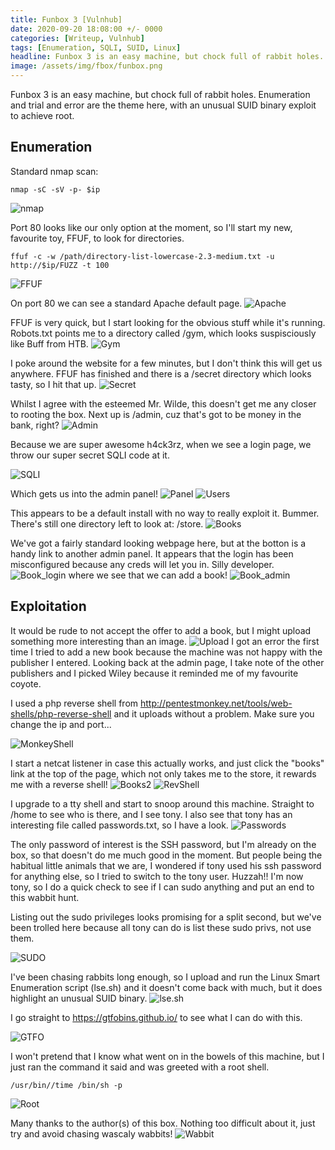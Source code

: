 ```yaml
---
title: Funbox 3 [Vulnhub]
date: 2020-09-20 18:08:00 +/- 0000
categories: [Writeup, Vulnhub]
tags: [Enumeration, SQLI, SUID, Linux]
headline: Funbox 3 is an easy machine, but chock full of rabbit holes. Enumeration and trial and error are the theme, here, with an unusual SUID binary exploit to achieve root.
image: /assets/img/fbox/funbox.png
---
```


Funbox 3 is an easy machine, but chock full of rabbit holes. Enumeration and trial and error are the theme here, with an unusual SUID binary exploit to achieve root.

## Enumeration

Standard nmap scan:
```shell
nmap -sC -sV -p- $ip
```
![nmap](/assets/img/fbox/nmap.png)

Port 80 looks like our only option at the moment, so I'll start my new, favourite toy, FFUF, to look for directories.
```shell
ffuf -c -w /path/directory-list-lowercase-2.3-medium.txt -u http://$ip/FUZZ -t 100
```
![FFUF](/assets/img/fbox/FFUF.png)

On port 80 we can see a standard Apache default page.
![Apache](/assets/img/fbox/ubuntu.png)

FFUF is very quick, but I start looking for the obvious stuff while it's running. Robots.txt points me to a directory called /gym, which looks suspisciously like Buff from HTB.
![Gym](/assets/img/fbox/gym.png)

I poke around the website for a few minutes, but I don't think this will get us anywhere. FFUF has finished and there is a /secret directory which looks tasty, so I hit that up.
![Secret](/assets/img/fbox/secret.png)

Whilst I agree with the esteemed Mr. Wilde, this doesn't get me any closer to rooting the box. Next up is /admin, cuz that's got to be money in the bank, right?
![Admin](/assets/img/fbox/login.png)

Because we are super awesome h4ck3rz, when we see a login page, we throw our super secret SQLI code at it.

![SQLI](/assets/img/fbox/sqli.png)

Which gets us into the admin panel!
![Panel](/assets/img/fbox/admin_panel.png)
![Users](/assets/img/fbox/users.png)

This appears to be a default install with no way to really exploit it. Bummer. There's still one directory left to look at: /store.
![Books](/assets/img/fbox/books.png)

We've got a fairly standard looking webpage here, but at the botton is a handy link to another admin panel. It appears that the login has been misconfigured because any creds will let you in. Silly developer.
![Book_login](/assets/img/fbox/book_login.png)
where we see that we can add a book! 
![Book_admin](/assets/img/fbox/book_login2.png)

## Exploitation

It would be rude to not accept the offer to add a book, but I might upload something more interesting than an image.
![Upload](/assets/img/fbox/upload.png)
I got an error the first time I tried to add a new book because the machine was not happy with the publisher I entered. Looking back at the admin page, I take note of the other publishers and I picked Wiley because it reminded me of my favourite coyote.

I used a php reverse shell from <http://pentestmonkey.net/tools/web-shells/php-reverse-shell> and it uploads without a problem. Make sure you change the ip and port...

![MonkeyShell](/assets/img/fbox/php_shell.png)

I start a netcat listener in case this actually works, and just click the "books" link at the top of the page, which not only takes me to the store, it rewards me with a reverse shell!
![Books2](/assets/img/fbox/books2.png)
![RevShell](/assets/img/fbox/revshell.png)

I upgrade to a tty shell and start to snoop around this machine. Straight to /home to see who is there, and I see tony. I also see that tony has an interesting file called passwords.txt, so I have a look.
![Passwords](/assets/img/fbox/password.png)

The only password of interest is the SSH password, but I'm already on the box, so that doesn't do me much good in the moment. But people being the habitual little animals that we are, I wondered if tony used his ssh password for anything else, so I tried to switch to the tony user. Huzzah!! I'm now tony, so I do a quick check to see if I can sudo anything and put an end to this wabbit hunt.

Listing out the sudo privileges looks promising for a split second, but we've been trolled here because all tony can do is list these sudo privs, not use them.

![SUDO](/assets/img/fbox/sudo.png)

I've been chasing rabbits long enough, so I upload and run the Linux Smart Enumeration script (lse.sh) and it doesn't come back with much, but it does highlight an unusual SUID binary.
![lse.sh](/assets/img/fbox/lse.png)

I go straight to <https://gtfobins.github.io/> to see what I can do with this.

![GTFO](/assets/img/fbox/gtfo.png)

I won't pretend that I know what went on in the bowels of this machine, but I just ran the command it said and was greeted with a root shell.
```shell
/usr/bin//time /bin/sh -p
```
![Root](/assets/img/fbox/flag.png)

Many thanks to the author(s) of this box. Nothing too difficult about it, just try and avoid chasing wascaly wabbits!
![Wabbit](/assets/img/fbox/Bugz.png)

